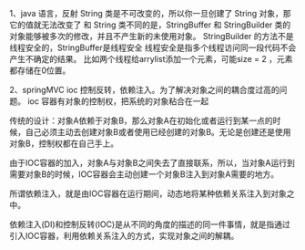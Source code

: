 1、java 语言，反射
String 类是不可改变的，所以你一旦创建了 String 对象，那它的值就无法改变了
和 String 类不同的是，StringBuffer 和 StringBuilder 类的对象能够被多次的修改，并且不产生新的未使用对象。
StringBuilder 的方法不是线程安全的，StringBuffer是线程安全
线程安全是指多个线程访问同一段代码不会产生不确定的结果。
比如两个线程给arrylist添加一个元素，可能size = 2 ，元素都存储在0位置。

2、springMVC
ioc 控制反转，依赖注入。为了解决对象之间的耦合度过高的问题。
ioc 容器有对象的控制权，把系统的对象粘合在一起

传统的设计：对象A依赖于对象B，那么对象A在初始化或者运行到某一点的时候，自己必须主动去创建对象B或者使用已经创建的对象B。无论是创建还是使用对象B，控制权都在自己手上。

由于IOC容器的加入，对象A与对象B之间失去了直接联系，所以，当对象A运行到需要对象B的时候，IOC容器会主动创建一个对象B注入到对象A需要的地方。

所谓依赖注入，就是由IOC容器在运行期间，动态地将某种依赖关系注入到对象之中。

依赖注入(DI)和控制反转(IOC)是从不同的角度的描述的同一件事情，就是指通过引入IOC容器，利用依赖关系注入的方式，实现对象之间的解耦。